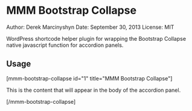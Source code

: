 MMM Bootstrap Collapse
======================

Author: Derek Marcinyshyn
Date: September 30, 2013
License: MIT

WordPress shortcode helper plugin for wrapping the Bootstrap Collapse native javascript function for accordion panels.

Usage
-----

[mmm-bootstrap-collapse id="1" title="MMM Bootstrap Collapse"]

This is the content that will appear in the body of the accordion panel.

[/mmm-bootstrap-collapse]